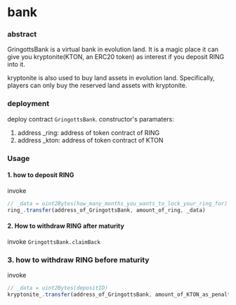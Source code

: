 # bank

### abstract
GringottsBank is a virtual bank in evolution land. It is a magic place it can give you kryptonite(KTON, an ERC20 token) as interest if you deposit RING into it.

kryptonite is also used to buy land assets in evolution land. Specifically, players can only buy the reserved land assets with kryptonite.

### deployment
deploy contract `GringottsBank`.
constructor's paramaters:
1. address _ring: address of token contract of RING
2. address _kton: address of token contract of KTON


### Usage
#### 1. how to deposit RING
invoke 
```js
// _data = uint2Bytes(how_many_months_you_wants_to_lock_your_ring_for)
ring_.transfer(address_of_GringottsBank, amount_of_ring, _data)
```

#### 2. How to withdraw RING after maturity
invoke `GringottsBank.claimBack`

### 3. how to withdraw RING before maturity
invoke
```js
// _data = uint2Bytes(depositID)
kryptonite_.transfer(address_of_GringottsBank, amount_of_KTON_as_penalty, _data)
```






